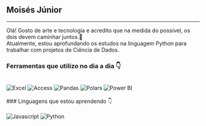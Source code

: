 ## Moisés Júnior
<hr/>
Olá! Gosto de arte e tecnologia e acredito que na medida do possível, os dois devem caminhar juntos.🤝
<br/>
Atualmente, estou aprofundando os estudos na linguagem Python para trabalhar com projetos de Ciência de Dados. 

### Ferramentas que utilizo no dia a dia 👇
<div stryle="display: inline_block"><br/>
    <img align alt="Excel" src="https://img.shields.io/badge/Microsoft_Excel-217346?style=for-the-badge&logo=microsoft-excel&logoColor=white">
    <img align alt="Access" src="https://img.shields.io/badge/Microsoft_Access-A4373A?style=for-the-badge&logo=microsoft-access&logoColor=white">
    <img align alt="Pandas" src="https://img.shields.io/badge/-Pandas-333333?style=flat&logo=pandas">
    <img align alt="Polars" src="https://img.shields.io/badge/-Polars-CD792C?style=flat&logo=polars&logoColor=white%22">
    <img align alt="Power BI" src="https://img.shields.io/badge/power-bi-yellow?logoColor=yellow&labelColor=yellow&color=black">
</div>

<br/>
### Linguagens que estou aprendendo 👇
<div stryle="display: inline_block"><br/>
    <img align alt="Javascript" src="https://shields.io/badge/JavaScript-F7DF1E?logo=JavaScript&logoColor=000&style=flat-square">
    <img align alt="Python" src="https://img.shields.io/badge/python-3670A0?style=for-the-badge&logo=python&logoColor=ffdd54">
</div>


